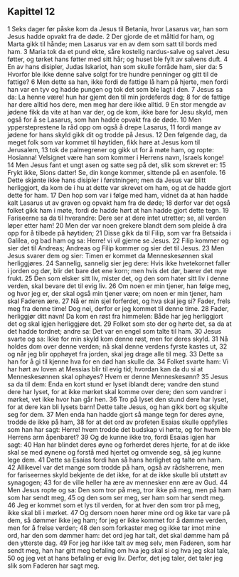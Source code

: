 ## Kapittel 12

1 Seks dager før påske kom da Jesus til Betania, hvor Lasarus var, han som Jesus hadde opvakt fra de døde.
2 Der gjorde de et måltid for ham, og Marta gikk til hånde; men Lasarus var en av dem som satt til bords med ham.
3 Maria tok da et pund ekte, såre kostelig nardus-salve og salvet Jesu føtter, og tørket hans føtter med sitt hår; og huset ble fylt av salvens duft.
4 En av hans disipler, Judas Iskariot, han som skulle forråde ham, sier da:
5 Hvorfor ble ikke denne salve solgt for tre hundre penninger og gitt til de fattige?
6 Men dette sa han, ikke fordi de fattige lå ham på hjerte, men fordi han var en tyv og hadde pungen og tok det som ble lagt i den.
7 Jesus sa da: La henne være! hun har gjemt den til min jordeferds dag;
8 for de fattige har dere alltid hos dere, men meg har dere ikke alltid.
9 En stor mengde av jødene fikk da vite at han var der, og de kom, ikke bare for Jesu skyld, men også for å se Lasarus, som han hadde opvakt fra de døde.
10 Men yppersteprestene la råd opp om også å drepe Lasarus,
11 fordi mange av jødene for hans skyld gikk dit og trodde på Jesus.
12 Den følgende dag, da meget folk som var kommet til høytiden, fikk høre at Jesus kom til Jerusalem,
13 tok de palmegrener og gikk ut for å møte ham, og ropte: Hosianna! Velsignet være han som kommer i Herrens navn, Israels konge!
14 Men Jesus fant et ungt asen og satte seg på det, slik som skrevet er:
15 Frykt ikke, Sions datter! Se, din konge kommer, sittende på en asenfole.
16 Dette skjønte ikke hans disipler i førstningen; men da Jesus var blitt herliggjort, da kom de i hu at dette var skrevet om ham, og at de hadde gjort dette for ham.
17 Den hop som var i følge med ham, vidnet da at han hadde kalt Lasarus ut av graven og opvakt ham fra de døde;
18 derfor var det også folket gikk ham i møte, fordi de hadde hørt at han hadde gjort dette tegn.
19 Fariseerne sa da til hverandre: Dere ser at dere intet utretter; se, all verden løper etter ham!
20 Men der var noen grekere blandt dem som pleide å dra opp for å tilbede på høytiden;
21 Disse gikk da til Filip, som var fra Betsaida i Galilea, og bad ham og sa: Herre! vi vil gjerne se Jesus.
22 Filip kommer og sier det til Andreas; Andreas og Filip kommer og sier det til Jesus.
23 Men Jesus svarer dem og sier: Timen er kommet da Menneskesønnen skal herliggjøres.
24 Sannelig, sannelig sier jeg dere: Hvis ikke hvetekornet faller i jorden og dør, blir det bare det ene korn; men hvis det dør, bærer det mye frukt.
25 Den som elsker sitt liv, mister det, og den som hater sitt liv i denne verden, skal bevare det til evig liv.
26 Om noen er min tjener, han følge meg, og hvor jeg er, der skal også min tjener være; om noen er min tjener, ham skal Faderen ære.
27 Nå er min sjel forferdet, og hva skal jeg si? Fader, frels meg fra denne time! Dog nei, derfor er jeg kommet til denne time.
28 Fader, herliggjør ditt navn! Da kom en røst fra himmelen: Både har jeg herliggjort det og skal igjen herliggjøre det.
29 Folket som sto der og hørte det, sa da at det hadde tordnet; andre sa: Det var en engel som talte til ham.
30 Jesus svarte og sa: Ikke for min skyld kom denne røst, men for deres skyld.
31 Nå holdes dom over denne verden; nå skal denne verdens fyrste kastes ut,
32 og når jeg blir opphøyet fra jorden, skal jeg drage alle til meg.
33 Dette sa han for å gi til kjenne hva for en død han skulle dø.
34 Folket svarte ham: Vi har hørt av loven at Messias blir til evig tid; hvordan kan da du si at Menneskesønnen skal ophøyes? Hvem er denne Menneskesønn?
35 Jesus sa da til dem: Enda en kort stund er lyset iblandt dere; vandre den stund dere har lyset, for at ikke mørket skal komme over dere; den som vandrer i mørket, vet ikke hvor han går hen.
36 Tro på lyset den stund dere har lyset, for at dere kan bli lysets barn! Dette talte Jesus, og han gikk bort og skjulte seg for dem.
37 Men enda han hadde gjort så mange tegn for deres øyne, trodde de ikke på ham,
38 for at det ord av profeten Esaias skulle oppfylles som han har sagt: Herre! hvem trodde det budskap vi hørte, og for hvem ble Herrens arm åpenbaret?
39 Og de kunne ikke tro, fordi Esaias igjen har sagt:
40 Han har blindet deres øyne og forherdet deres hjerte, for at de ikke skal se med øynene og forstå med hjertet og omvende seg, så jeg kunne lege dem.
41 Dette sa Esaias fordi han så hans herlighet og talte om ham.
42 Allikevel var det mange som trodde på ham, også av rådsherrene, men for fariseernes skyld bekjente de det ikke, for at de ikke skulle bli utstøtt av synagogen;
43 for de ville heller ha ære av mennesker enn ære av Gud.
44 Men Jesus ropte og sa: Den som tror på meg, tror ikke på meg, men på ham som har sendt meg,
45 og den som ser meg, ser ham som har sendt meg.
46 Jeg er kommet som et lys til verden, for at hver den som tror på meg, ikke skal bli i mørket.
47 Og dersom noen hører mine ord og ikke tar vare på dem, så dømmer ikke jeg ham; for jeg er ikke kommet for å dømme verden, men for å frelse verden;
48 den som forkaster meg og ikke tar imot mine ord, har den som dømmer ham: det ord jeg har talt, det skal dømme ham på den ytterste dag.
49 For jeg har ikke talt av meg selv, men Faderen, som har sendt meg, han har gitt meg befaling om hva jeg skal si og hva jeg skal tale,
50 og jeg vet at hans befaling er evig liv. Derfor, det jeg taler, det taler jeg slik som Faderen har sagt meg.
